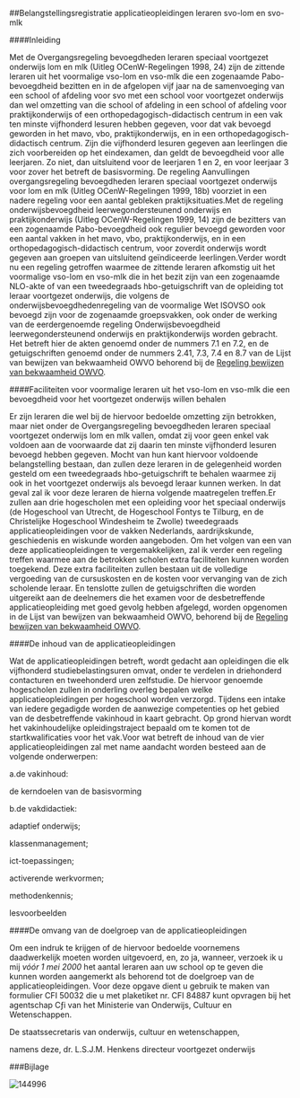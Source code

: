 <meta http-equiv='Content-Type' content='text/html; charset=utf-8' />

##Belangstellingsregistratie applicatieopleidingen leraren svo-lom en svo-mlk

####Inleiding

Met de Overgangsregeling bevoegdheden leraren speciaal voortgezet onderwijs lom en mlk (Uitleg OCenW-Regelingen 1998, 24) zijn de zittende leraren uit het voormalige vso-lom en vso-mlk die een zogenaamde Pabo-bevoegdheid bezitten en in de afgelopen vijf jaar na de samenvoeging van een school of afdeling voor svo met een school voor voortgezet onderwijs dan wel omzetting van die school of afdeling in een school of afdeling voor praktijkonderwijs of een orthopedagogisch-didactisch centrum in een vak ten minste vijfhonderd lesuren hebben gegeven, voor dat vak bevoegd geworden in het mavo, vbo, praktijkonderwijs, en in een orthopedagogisch-didactisch centrum. Zijn die vijfhonderd lesuren gegeven aan leerlingen die zich voorbereiden op het eindexamen, dan geldt de bevoegdheid voor alle leerjaren. Zo niet, dan uitsluitend voor de leerjaren 1 en 2, en voor leerjaar 3 voor zover het betreft de basisvorming. De regeling Aanvullingen overgangsregeling bevoegdheden leraren speciaal voortgezet onderwijs voor lom en mlk (Uitleg OCenW-Regelingen 1999, 18b) voorziet in een nadere regeling voor een aantal gebleken praktijksituaties.Met de regeling onderwijsbevoegdheid leerwegondersteunend onderwijs en praktijkonderwijs (Uitleg OCenW-Regelingen 1999, 14) zijn de bezitters van een zogenaamde Pabo-bevoegdheid ook regulier bevoegd geworden voor een aantal vakken in het mavo, vbo, praktijkonderwijs, en in een orthopedagogisch-didactisch centrum, voor zoverdit onderwijs wordt gegeven aan groepen van uitsluitend geïndiceerde leerlingen.Verder wordt nu een regeling getroffen waarmee de zittende leraren afkomstig uit het voormalige vso-lom en vso-mlk die in het bezit zijn van een zogenaamde NLO-akte of van een tweedegraads hbo-getuigschrift van de opleiding tot leraar voortgezet onderwijs, die volgens de onderwijsbevoegdhedenregeling van de voormalige Wet ISOVSO ook bevoegd zijn voor de zogenaamde groepsvakken, ook onder de werking van de eerdergenoemde regeling Onderwijsbevoegdheid leerwegondersteunend onderwijs en praktijkonderwijs worden gebracht. Het betreft hier de akten genoemd onder de nummers 7.1 en 7.2, en de getuigschriften genoemd onder de nummers 2.41, 7.3, 7.4 en 8.7 van de Lijst van bewijzen van bekwaamheid OWVO behorend bij de [Regeling bewijzen van bekwaamheid OWVO](../../../../../../../../ministeriele-regeling/regeling/bewijzen/van/bekwaamheid/o.w.v.o./BWBR0003768/README.md).

####Faciliteiten voor voormalige leraren uit het vso-lom en vso-mlk die een bevoegdheid voor het voortgezet onderwijs willen behalen

Er zijn leraren die wel bij de hiervoor bedoelde omzetting zijn betrokken, maar niet onder de Overgangsregeling bevoegdheden leraren speciaal voortgezet onderwijs lom en mlk vallen, omdat zij voor geen enkel vak voldoen aan de voorwaarde dat zij daarin ten minste vijfhonderd lesuren bevoegd hebben gegeven. Mocht van hun kant hiervoor voldoende belangstelling bestaan, dan zullen deze leraren in de gelegenheid worden gesteld om een tweedegraads hbo-getuigschrift te behalen waarmee zij ook in het voortgezet onderwijs als bevoegd leraar kunnen werken. In dat geval zal ik voor deze leraren de hierna volgende maatregelen treffen.Er zullen aan drie hogescholen met een opleiding voor het speciaal onderwijs (de Hogeschool van Utrecht, de Hogeschool Fontys te Tilburg, en de Christelijke Hogeschool Windesheim te Zwolle) tweedegraads applicatieopleidingen voor de vakken Nederlands, aardrijkskunde, geschiedenis en wiskunde worden aangeboden. Om het volgen van een van deze applicatieopleidingen te vergemakkelijken, zal ik verder een regeling treffen waarmee aan de betrokken scholen extra faciliteiten kunnen worden toegekend. Deze extra faciliteiten zullen bestaan uit de volledige vergoeding van de cursuskosten en de kosten voor vervanging van de zich scholende leraar. En tenslotte zullen de getuigschriften die worden uitgereikt aan de deelnemers die het examen voor de desbetreffende applicatieopleiding met goed gevolg hebben afgelegd, worden opgenomen in de Lijst van bewijzen van bekwaamheid OWVO, behorend bij de [Regeling bewijzen van bekwaamheid OWVO](../../../../../../../../ministeriele-regeling/regeling/bewijzen/van/bekwaamheid/o.w.v.o./BWBR0003768/README.md).

####De inhoud van de applicatieopleidingen

Wat de applicatieopleidingen betreft, wordt gedacht aan opleidingen die elk vijfhonderd studiebelastingsuren omvat, onder te verdelen in driehonderd contacturen en tweehonderd uren zelfstudie. De hiervoor genoemde hogescholen zullen in onderling overleg bepalen welke applicatieopleidingen per hogeschool worden verzorgd. Tijdens een intake van iedere gegadigde worden de aanwezige competenties op het gebied van de desbetreffende vakinhoud in kaart gebracht. Op grond hiervan wordt het vakinhoudelijke opleidingstraject bepaald om te komen tot de startkwalificaties voor het vak.Voor wat betreft de inhoud van de vier applicatieopleidingen zal met name aandacht worden besteed aan de volgende onderwerpen:

a.de vakinhoud:

de kerndoelen van de basisvorming

b.de vakdidactiek:

adaptief onderwijs;

klassenmanagement;

ict-toepassingen;

activerende werkvormen;

methodenkennis;

lesvoorbeelden

####De omvang van de doelgroep van de applicatieopleidingen

Om een indruk te krijgen of de hiervoor bedoelde voornemens daadwerkelijk moeten worden uitgevoerd, en, zo ja, wanneer, verzoek ik u mij *vóór 1 mei 2000* het aantal leraren aan uw school op te geven die kunnen worden aangemerkt als behorend tot de doelgroep van de applicatieopleidingen. Voor deze opgave dient u gebruik te maken van formulier CFI 50032 die u met plaketiket nr. CFI 84887 kunt opvragen bij het agentschap Cƒi van het Ministerie van Onderwijs, Cultuur en Wetenschappen. 

De 
staatssecretaris van onderwijs, cultuur en wetenschappen, 

namens deze, 
dr. L.S.J.M. Henkens 
directeur voortgezet onderwijs 

###Bijlage 

![144996](http://wetten.overheid.nl/Illustration/144996)

